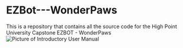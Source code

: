 # EZBot---WonderPaws
This is a repository that contains all the source code for the High Point University Capstone EZBOT - WonderPaws
![Picture of Introductory User Manual]()
